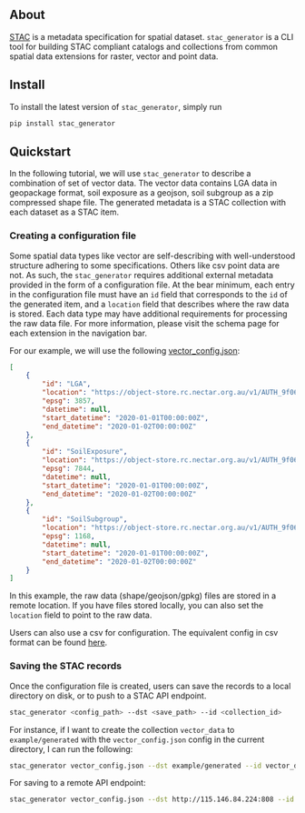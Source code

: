 ## About 

[STAC](https://stacspec.org/en) is a metadata specification for spatial dataset. `stac_generator` is a CLI tool for building STAC compliant catalogs and collections from common spatial data extensions for raster, vector and point data.


## Install 

To install the latest version of `stac_generator`, simply run 

```bash
pip install stac_generator
```

## Quickstart 

In the following tutorial, we will use `stac_generator` to describe a combination of set of vector data. The vector data contains LGA data in geopackage format, soil exposure as a geojson, soil subgroup as a zip compressed shape file. The generated metadata is a STAC collection with each dataset as a STAC item. 

### Creating a configuration file

Some spatial data types like vector are self-describing with well-understood structure adhering to some specifications. Others like csv point data are not. As such, the `stac_generator` requires additional external metadata provided in the form of a configuration file. At the bear minimum, each entry in the configuration file must have an `id` field that corresponds to the `id` of the generated item, and a `location` field that describes where the raw data is stored. Each data type may have additional requirements for processing the raw data file. For more information, please visit the schema page for each extension in the navigation bar. 

For our example, we will use the following [vector_config.json](https://object-store.rc.nectar.org.au/v1/AUTH_9f063fd4ed28439487e49cddfb56d02d/TestData/Adelaide/vector/vector_config.json): 

```json
[
    {
        "id": "LGA",
        "location": "https://object-store.rc.nectar.org.au/v1/AUTH_9f063fd4ed28439487e49cddfb56d02d/TestData/Adelaide/vector/LGA_GPKG.gpkg",
        "epsg": 3857,
        "datetime": null,
        "start_datetime": "2020-01-01T00:00:00Z",
        "end_datetime": "2020-01-02T00:00:00Z"
    },
    {
        "id": "SoilExposure",
        "location": "https://object-store.rc.nectar.org.au/v1/AUTH_9f063fd4ed28439487e49cddfb56d02d/TestData/Adelaide/vector/SoilExposure_GeoJson.geojson",
        "epsg": 7844,
        "datetime": null,
        "start_datetime": "2020-01-01T00:00:00Z",
        "end_datetime": "2020-01-02T00:00:00Z"
    },
    {
        "id": "SoilSubgroup",
        "location": "https://object-store.rc.nectar.org.au/v1/AUTH_9f063fd4ed28439487e49cddfb56d02d/TestData/Adelaide/vector/SoilSubgroup_SHP.zip",
        "epsg": 1168,
        "datetime": null,
        "start_datetime": "2020-01-01T00:00:00Z",
        "end_datetime": "2020-01-02T00:00:00Z"
    }
]
```

In this example, the raw data (shape/geojson/gpkg) files are stored in a remote location. If you have files stored locally, you can also set the `location` field to point to the raw data. 

Users can also use a csv for configuration. The equivalent config in csv format can be found [here](https://object-store.rc.nectar.org.au/v1/AUTH_9f063fd4ed28439487e49cddfb56d02d/TestData/Adelaide/vector/vector_config.csv).

### Saving the STAC records

Once the configuration file is created, users can save the records to a local directory on disk, or to push to a STAC API endpoint. 

```bash 
stac_generator <config_path> --dst <save_path> --id <collection_id>
```

For instance, if I want to create the collection `vector_data` to `example/generated` with the `vector_config.json` config in the current directory, I can run the following: 

```bash 
stac_generator vector_config.json --dst example/generated --id vector_data
```

For saving to a remote API endpoint: 

```bash 
stac_generator vector_config.json --dst http://115.146.84.224:808 --id vector_data
```
